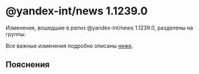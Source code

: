 # @yandex-int/news 1.1239.0

<!-- ЧЕЛОВЕЧЕСКОЕ ВСТУПЛЕНИЕ -->

Изменения, вошедшие в релиз @yandex-int/news 1.1239.0, разделены на группы:

Все важные изменения подробно описаны [ниже](#Пояснения).

## Пояснения

